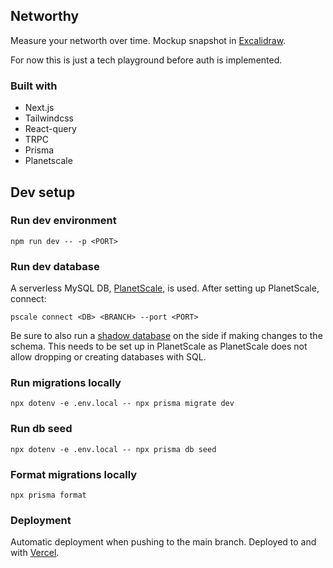 ## Networthy
Measure your networth over time. Mockup snapshot in [Excalidraw](https://excalidraw.com/#json=iVQxHNeDsKS2U5OC17F5j,b6sOur89KJlZ8f0ko1arGg).

For now this is just a tech playground before auth is implemented.

### Built with
- Next.js
- Tailwindcss
- React-query
- TRPC
- Prisma
- Planetscale

## Dev setup

### Run dev environment
`npm run dev -- -p <PORT>`

### Run dev database
A serverless MySQL DB, [PlanetScale](https://planetscale.com/), is used. After setting up PlanetScale, connect:

`pscale connect <DB> <BRANCH> --port <PORT>`

Be sure to also run a [shadow database](https://www.prisma.io/docs/concepts/components/prisma-migrate/shadow-database) on the side if making changes to the schema. This needs to be set up in PlanetScale as PlanetScale does not allow dropping or creating databases with SQL.

### Run migrations locally
`npx dotenv -e .env.local -- npx prisma migrate dev`

### Run db seed
`npx dotenv -e .env.local -- npx prisma db seed`

### Format migrations locally
`npx prisma format`

### Deployment
Automatic deployment when pushing to the main branch. Deployed to and with [Vercel](https://vercel.com/).
